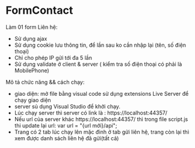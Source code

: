 # FormContact
Làm 01 form Liên hệ:  
- Sử dụng ajax  
- Sử dụng cookie lưu thông tin, để lần sau ko cần nhập lại (tên, số điện thoại)  
- Chỉ cho phép IP gửi tới đa 5 lần  
- Sử dụng validate ở client &amp; server ( kiểm tra số điện thoại có phải là MobilePhone)

Mô tả chức năng && cách chạy:
+ giao diện: mở file bằng visual code sử dụng extensions Live Server để chạy giao diện
+ server sủ dụng Visual Studio để khởi chạy.
+ Lúc chạy server thì server có link là : https://localhost:44357/
+ Nếu url của server khác  https://localhost:44357/ thì trong file script.js thi update lại url: var url = "{url mới}/api";
+ Trang có 2 tab lúc chạy lên mặc đinh ở tab gửi liên hệ, trang còn lại thì xem được danh sách liên hệ đã gửi(tất cả)
